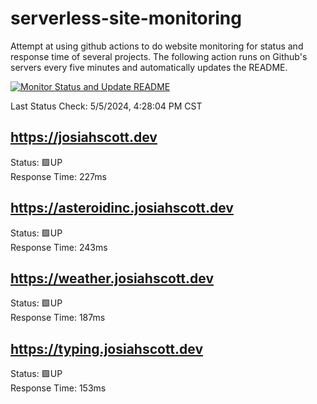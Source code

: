 # serverless-site-monitoring
Attempt at using github actions to do website monitoring for status and response time of several projects. The following action runs on Github's servers every five minutes and automatically updates the README.  

[![Monitor Status and Update README](https://github.com/JosiahSco/serverless-site-monitoring/actions/workflows/monitor.yaml/badge.svg)](https://github.com/JosiahSco/serverless-site-monitoring/actions/workflows/monitor.yaml)

Last Status Check: 5/5/2024, 4:28:04 PM CST

## https://josiahscott.dev
Status: 🟩UP  
Response Time: 227ms

## https://asteroidinc.josiahscott.dev
Status: 🟩UP  
Response Time: 243ms

## https://weather.josiahscott.dev
Status: 🟩UP  
Response Time: 187ms

## https://typing.josiahscott.dev
Status: 🟩UP  
Response Time: 153ms

